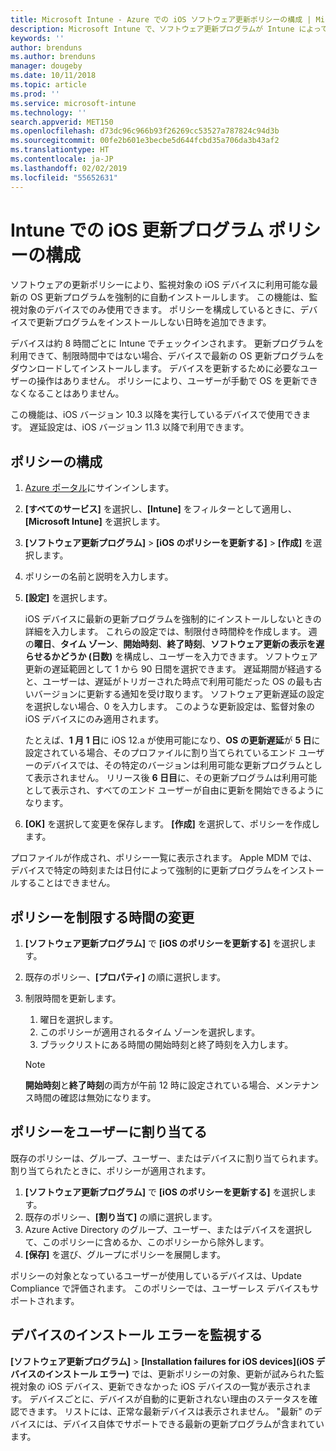 ```yaml
---
title: Microsoft Intune - Azure での iOS ソフトウェア更新ポリシーの構成 | Microsoft Docs
description: Microsoft Intune で、ソフトウェア更新プログラムが Intune によって管理または監視される iOS デバイス上に自動的にインストールされるときに、制限する構成ポリシーを作成または追加します。 更新プログラムがインストールされていない日付と時刻を選択できます。 また、このポリシーをグループ、ユーザー、またはデバイスに割り当て、任意のインストール エラーを確認することもできます。
keywords: ''
author: brenduns
ms.author: brenduns
manager: dougeby
ms.date: 10/11/2018
ms.topic: article
ms.prod: ''
ms.service: microsoft-intune
ms.technology: ''
search.appverid: MET150
ms.openlocfilehash: d73dc96c966b93f26269cc53527a787824c94d3b
ms.sourcegitcommit: 00fe2b601e3becbe5d644fcbd35a706da3b43af2
ms.translationtype: HT
ms.contentlocale: ja-JP
ms.lasthandoff: 02/02/2019
ms.locfileid: "55652631"
---
```

# <a name="configure-ios-update-policies-in-intune"></a>Intune での iOS 更新プログラム ポリシーの構成

ソフトウェアの更新ポリシーにより、監視対象の iOS デバイスに利用可能な最新の OS 更新プログラムを強制的に自動インストールします。 この機能は、監視対象のデバイスでのみ使用できます。 ポリシーを構成しているときに、デバイスで更新プログラムをインストールしない日時を追加できます。 

デバイスは約 8 時間ごとに Intune でチェックインされます。 更新プログラムを利用できて、制限時間中ではない場合、デバイスで最新の OS 更新プログラムをダウンロードしてインストールします。 デバイスを更新するために必要なユーザーの操作はありません。 ポリシーにより、ユーザーが手動で OS を更新できなくなることはありません。

この機能は、iOS バージョン 10.3 以降を実行しているデバイスで使用できます。 遅延設定は、iOS バージョン 11.3 以降で利用できます。

## <a name="configure-the-policy"></a>ポリシーの構成
1. [Azure ポータル](https://portal.azure.com)にサインインします。
2. **[すべてのサービス]** を選択し、**[Intune]** をフィルターとして適用し、**[Microsoft Intune]** を選択します。
3. **[ソフトウェア更新プログラム]** > **[iOS のポリシーを更新する]** > **[作成]** を選択します。
4. ポリシーの名前と説明を入力します。
5. **[設定]** を選択します。 

    iOS デバイスに最新の更新プログラムを強制的にインストールしないときの詳細を入力します。 これらの設定では、制限付き時間枠を作成します。 週の**曜日**、**タイム ゾーン**、**開始時刻**、**終了時刻**、**ソフトウェア更新の表示を遅らせるかどうか (日数)** を構成し、ユーザーを入力できます。 ソフトウェア更新の遅延範囲として 1 から 90 日間を選択できます。 遅延期間が経過すると、ユーザーは、遅延がトリガーされた時点で利用可能だった OS の最も古いバージョンに更新する通知を受け取ります。 ソフトウェア更新遅延の設定を選択しない場合、0 を入力します。 このような更新設定は、監督対象の iOS デバイスにのみ適用されます。
  
    たとえば、**1 月 1 日**に iOS 12.a が使用可能になり、**OS の更新遅延**が **5 日**に設定されている場合、そのプロファイルに割り当てられているエンド ユーザーのデバイスでは、その特定のバージョンは利用可能な更新プログラムとして表示されません。 リリース後 **6 日目**に、その更新プログラムは利用可能として表示され、すべてのエンド ユーザーが自由に更新を開始できるようになります。


6. **[OK]** を選択して変更を保存します。 **[作成]** を選択して、ポリシーを作成します。

プロファイルが作成され、ポリシー一覧に表示されます。 Apple MDM では、デバイスで特定の時刻または日付によって強制的に更新プログラムをインストールすることはできません。 

## <a name="change-the-restricted-times-for-the-policy"></a>ポリシーを制限する時間の変更

1. **[ソフトウェア更新プログラム]** で **[iOS のポリシーを更新する]** を選択します。
2. 既存のポリシー、**[プロパティ]** の順に選択します。
3. 制限時間を更新します。
    
    1. 曜日を選択します。
    2. このポリシーが適用されるタイム ゾーンを選択します。
    3. ブラックリストにある時間の開始時刻と終了時刻を入力します。

    > [!NOTE]
    > **開始時刻**と**終了時刻**の両方が午前 12 時に設定されている場合、メンテナンス時間の確認は無効になります。

## <a name="assign-the-policy-to-users"></a>ポリシーをユーザーに割り当てる

既存のポリシーは、グループ、ユーザー、またはデバイスに割り当てられます。 割り当てられたときに、ポリシーが適用されます。

1. **[ソフトウェア更新プログラム]** で **[iOS のポリシーを更新する]** を選択します。
2. 既存のポリシー、**[割り当て]** の順に選択します。 
3. Azure Active Directory のグループ、ユーザー、またはデバイスを選択して、このポリシーに含めるか、このポリシーから除外します。
4. **[保存]** を選び、グループにポリシーを展開します。

ポリシーの対象となっているユーザーが使用しているデバイスは、Update Compliance で評価されます。 このポリシーでは、ユーザーレス デバイスもサポートされます。

## <a name="monitor-device-installation-failures"></a>デバイスのインストール エラーを監視する
<!-- 1352223 -->
 **[ソフトウェア更新プログラム]** > **[Installation failures for iOS devices]\(iOS デバイスのインストール エラー\)** では、更新ポリシーの対象、更新が試みられた監視対象の iOS デバイス、更新できなかった iOS デバイスの一覧が表示されます。 デバイスごとに、デバイスが自動的に更新されない理由のステータスを確認できます。 リストには、正常な最新デバイスは表示されません。 "最新" のデバイスには、デバイス自体でサポートできる最新の更新プログラムが含まれています。

